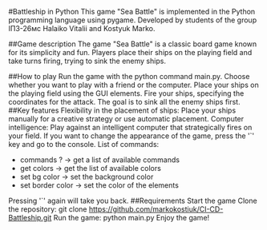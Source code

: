#Battleship in Python
This game "Sea Battle" is implemented in the Python programming language using pygame.
Developed by students of the group ІПЗ-26мс Halaiko Vitalii and Kostyuk Marko.

##Game description
The game "Sea Battle" is a classic board game known for its simplicity and fun. Players place their ships on the playing field and take turns firing, trying to sink the enemy ships.

##How to play
Run the game with the python command main.py.
Choose whether you want to play with a friend or the computer.
Place your ships on the playing field using the GUI elements.
Fire your ships, specifying the coordinates for the attack.
The goal is to sink all the enemy ships first.
##Key features
Flexibility in the placement of ships: Place your ships manually for a creative strategy or use automatic placement.
Computer intelligence: Play against an intelligent computer that strategically fires on your field.
If you want to change the appearance of the game, press the '`' key and go to the console. List of commands:

 - commands ? -> get a list of available commands
 - get colors -> get the list of available colors
 - set bg color <COLOR> -> set the background color
 - set border color <COLOR> -> set the color of the elements
   
Pressing '`' again will take you back.
##Requirements
Start the game
Clone the repository: git clone https://github.com/markokostiuk/CI-CD-Battleship.git
Run the game: python main.py
Enjoy the game!
